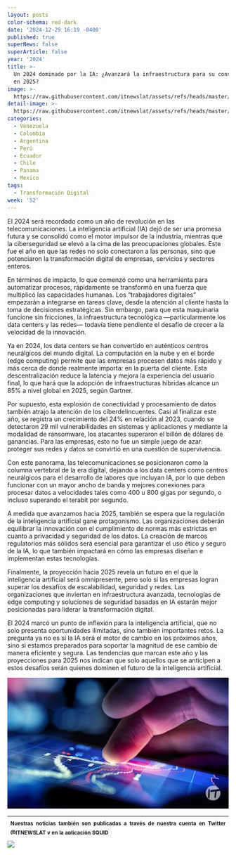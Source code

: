 ```yaml
---
layout: posts
color-schema: red-dark
date: '2024-12-29 16:19 -0400'
published: true
superNews: false
superArticle: false
year: '2024'
title: >-
  Un 2024 dominado por la IA: ¿Avanzará la infraestructura para su consolidación
  en 2025?
image: >-
  https://raw.githubusercontent.com/itnewslat/assets/refs/heads/master/img/540x320/Inteligencia-Artificial-IA-p.jpg
detail-image: >-
  https://raw.githubusercontent.com/itnewslat/assets/refs/heads/master/img/1024x680/Inteligencia-Artificial-IA-g.jpg
categories:
  - Venezuela
  - Colombia
  - Argentina
  - Perú
  - Ecuador
  - Chile
  - Panama
  - Mexico
tags:
  - Transformación Digital
week: '52'
---
```

El 2024 será recordado como un año de revolución en las telecomunicaciones. La inteligencia artificial (IA) dejó de ser una promesa futura y se consolidó como el motor impulsor de la industria, mientras que la ciberseguridad se elevó a la cima de las preocupaciones globales. Este fue el año en que las redes no solo conectaron a las personas, sino que potenciaron la transformación digital de empresas, servicios y sectores enteros.

En términos de impacto, lo que comenzó como una herramienta para automatizar procesos, rápidamente se transformó en una fuerza que multiplicó las capacidades humanas. Los “trabajadores digitales” empezarán a integrarse en tareas clave, desde la atención al cliente hasta la toma de decisiones estratégicas. Sin embargo, para que esta maquinaria funcione sin fricciones, la infraestructura tecnológica —particularmente los data centers y las redes— todavía tiene pendiente el desafío de crecer a la velocidad de la innovación.

Ya en 2024, los data centers se han convertido en auténticos centros neurálgicos del mundo digital. La computación en la nube y en el borde (edge computing) permite que las empresas procesen datos más rápido y más cerca de donde realmente importa: en la puerta del cliente. Esta descentralización reduce la latencia y mejora la experiencia del usuario final, lo que hará que la adopción de infraestructuras híbridas alcance un 85% a nivel global en 2025, según Gartner.

Por supuesto, esta explosión de conectividad y procesamiento de datos también atrajo la atención de los ciberdelincuentes. Casi al finalizar este año, se registra un crecimiento del 24% en relación al 2023, cuando se detectaron 29 mil vulnerabilidades en sistemas y aplicaciones y mediante la modalidad de ransomware, los atacantes superaron el billón de dólares de ganancias. Para las empresas, esto no fue un simple juego de azar: proteger sus redes y datos se convirtió en una cuestión de supervivencia.

Con este panorama, las telecomunicaciones se posicionaron como la columna vertebral de la era digital, dejando a los data centers como centros neurálgicos para el desarrollo de labores que incluyan IA, por lo que deben funcionar con un mayor ancho de banda y mejores conexiones para procesar datos a velocidades tales como 400 u 800 gigas por segundo, o incluso superando el terabit por segundo.

A medida que avanzamos hacia 2025, también se espera que la regulación de la inteligencia artificial gane protagonismo. Las organizaciones deberán equilibrar la innovación con el cumplimiento de normas más estrictas en cuanto a privacidad y seguridad de los datos. La creación de marcos regulatorios más sólidos será esencial para garantizar el uso ético y seguro de la IA, lo que también impactará en cómo las empresas diseñan e implementan estas tecnologías.

Finalmente, la proyección hacia 2025 revela un futuro en el que la inteligencia artificial será omnipresente, pero solo si las empresas logran superar los desafíos de escalabilidad, seguridad y redes. Las organizaciones que inviertan en infraestructura avanzada, tecnologías de edge computing y soluciones de seguridad basadas en IA estarán mejor posicionadas para liderar la transformación digital.

El 2024 marcó un punto de inflexión para la inteligencia artificial, que no solo presenta oportunidades ilimitadas, sino también importantes retos. La pregunta ya no es si la IA será el motor de cambio en los próximos años, sino si estamos preparados para soportar la magnitud de ese cambio de manera eficiente y segura. Las tendencias que marcan este año y las proyecciones para 2025 nos indican que solo aquellos que se anticipen a estos desafíos serán quienes dominen el futuro de la inteligencia artificial.

![](https://raw.githubusercontent.com/itnewslat/assets/refs/heads/master/img/540x320/Inteligencia-Artificial-IA-p.jpg)

<table style="height: 42px;" width="569">
<tbody>
<tr>
<td style="text-align: justify;"><sub><strong>Nuestras noticias también son publicadas a través de nuestra cuenta en Twitter <a href="https://twitter.com/itnewslat?lang=es">@ITNEWSLAT</a> y en la aplicación <a href="https://squidapp.co/en/">SQUID</a></strong></sub></td>
</tr>
</tbody>
</table>

<img src="https://tracker.metricool.com/c3po.jpg?hash=56f88a41e39ab42c063cc51676587a04"/>
